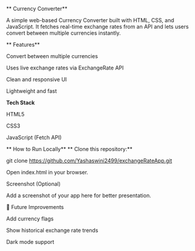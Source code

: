** Currency Converter**

A simple web-based Currency Converter built with HTML, CSS, and JavaScript. It fetches real-time exchange rates from an API and lets users convert between multiple currencies instantly.

** Features**

Convert between multiple currencies

Uses live exchange rates via ExchangeRate API

Clean and responsive UI

Lightweight and fast

**Tech Stack**

HTML5

CSS3

JavaScript (Fetch API)

** How to Run Locally**
**
Clone this repository:**

git clone https://github.com/Yashaswini2499/exchangeRateApp.git


Open index.html in your browser.

 Screenshot (Optional)

Add a screenshot of your app here for better presentation.

🔮 Future Improvements

Add currency flags

Show historical exchange rate trends

Dark mode support

